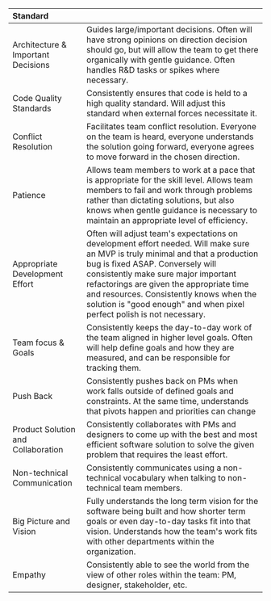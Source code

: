 | Standard                           |                                                                                                                                                                                                                                                                                                                                                                             |
|:-----------------------------------|:----------------------------------------------------------------------------------------------------------------------------------------------------------------------------------------------------------------------------------------------------------------------------------------------------------------------------------------------------------------------------|
| Architecture & Important Decisions | Guides large/important decisions. Often will have strong opinions on direction decision should go, but will allow the team to get there organically with gentle guidance. Often handles R&D tasks or spikes where necessary.                                                                                                                                                |
| Code Quality Standards             | Consistently ensures that code is held to a high quality standard. Will adjust this standard when external forces necessitate it.                                                                                                                                                                                                                                           |
| Conflict Resolution                | Facilitates team conflict resolution. Everyone on the team is heard, everyone understands the solution going forward, everyone agrees to move forward in the chosen direction.                                                                                                                                                                                              |
| Patience                           | Allows team members to work at a pace that is appropriate for the skill level. Allows team members to fail and work through problems rather than dictating solutions, but also knows when gentle guidance is necessary to maintain an appropriate level of efficiency.                                                                                                      |
| Appropriate Development Effort     | Often will adjust team's expectations on development effort needed. Will make sure an MVP is truly minimal and that a production bug is fixed ASAP. Conversely will consistently make sure major important refactorings are given the appropriate time and resources. Consistently knows when the solution is "good enough" and when pixel perfect polish is not necessary. |
| Team focus & Goals                 | Consistently keeps the day-to-day work of the team aligned in higher level goals. Often will help define goals and how they are measured, and can be responsible for tracking them.                                                                                                                                                                                         |
| Push Back                          | Consistently pushes back on PMs when work falls outside of defined goals and constraints. At the same time, understands that pivots happen and priorities can change                                                                                                                                                                                                        |
| Product Solution and Collaboration | Consistently collaborates with PMs and designers to come up with the best and most efficient software solution to solve the given problem that requires the least effort.                                                                                                                                                                                                   |
| Non-technical Communication        | Consistently communicates using a non-technical vocabulary when talking to non-technical team members.                                                                                                                                                                                                                                                                      |
| Big Picture and Vision             | Fully understands the long term vision for the software being built and how shorter term goals or even day-to-day tasks fit into that vision. Understands how the team's work fits with other departments within the organization.                                                                                                                                          |
| Empathy                            | Consistently able to see the world from the view of other roles within the team: PM, designer, stakeholder, etc.                                                                                                                                                                                                                                                            |
